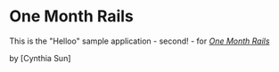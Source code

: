 # One Month Rails

This is the "Helloo" sample application - second! - for [*One Month Rails*](http://onemonthrails.com)

by [Cynthia Sun]